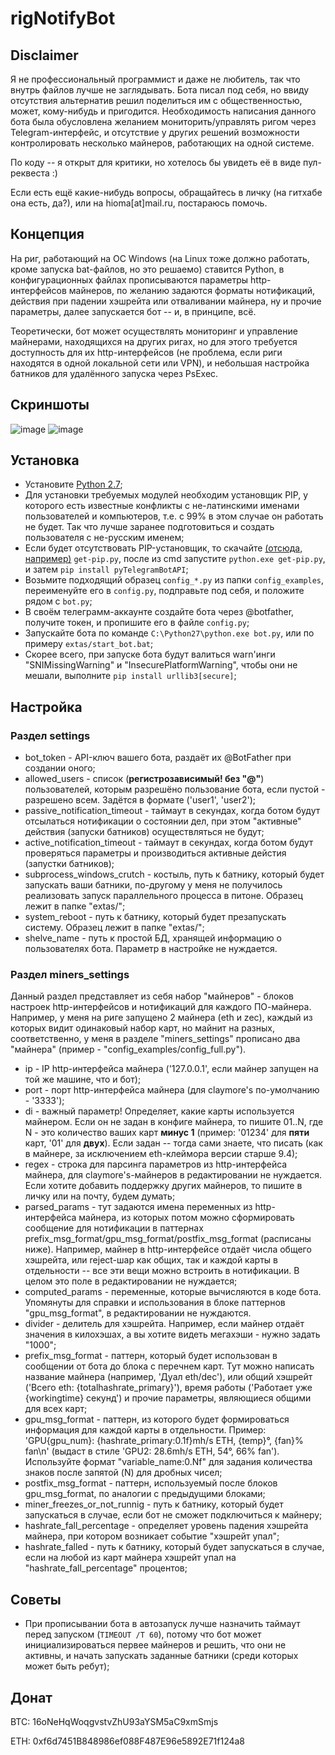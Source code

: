 # rigNotifyBot

## Disclaimer ##
Я не профессиональный программист и даже не любитель, так что внутрь файлов лучше не заглядывать. Бота писал под себя,
но ввиду отсутствия альтернатив решил поделиться им с общественностью, может, кому-нибудь и пригодится. Необходимость
написания данного бота была обусловлена желанием мониторить/управлять ригом через Telegram-интерфейс, и отсутствие у
других решений возможности контролировать несколько майнеров, работающих на одной системе.

По коду -- я открыт для критики, но хотелось бы увидеть её в виде пул-реквеста :)

Если есть ещё какие-нибудь вопросы, обращайтесь в личку (на гитхабе она есть, да?), или на hioma[at]mail.ru, постараюсь
помочь.

## Концепция ##
На риг, работающий на ОС Windows (на Linux тоже должно работать, кроме запуска bat-файлов, но это решаемо) ставится
Python, в конфигурационных файлах прописываются параметры http-интерфейсов майнеров, по желанию задаются форматы
нотификаций, действия при падении хэшрейта или отваливании майнера, ну и прочие параметры, далее запускается бот -- и,
в принципе, всё.

Теоретически, бот может осуществлять мониторинг и управление майнерами, находящихся на других ригах, но для этого
требуется доступность для их http-интерфейсов (не проблема, если риги находятся в одной локальной сети или VPN),
и небольшая настройка батников для удалённого запуска через PsExec.

## Скриншоты ##
![image](https://user-images.githubusercontent.com/13254725/28004333-8a23d99c-654c-11e7-9d21-705b80ec76e1.png)
![image](https://user-images.githubusercontent.com/13254725/28004812-abb2f23e-654f-11e7-8607-86ef46ffbcfb.png)

## Установка ##
* Установите [Python 2.7](https://www.python.org/downloads/release/python-2712/);
* Для установки требуемых модулей необходим установщик PIP, у которого есть известные конфликты с не-латинскими именами
пользователей и компьютеров, т.е. с 99% в этом случае он работать не будет. Так что лучше заранее подготовиться и
создать пользователя с не-русским именем;
* Если будет отсутствовать PIP-установщик, то скачайте [(отсюда, например)](https://bootstrap.pypa.io/get-pip.py)
`get-pip.py`, после из cmd запустите `python.exe get-pip.py`, и затем `pip install pyTelegramBotAPI`;
* Возьмите подходящий образец `config_*.py` из папки `config_examples`, переименуйте его в `config.py`, подправьте под
себя, и положите рядом с `bot.py`;
* В своём телеграмм-аккаунте создайте бота через @botfather, получите токен, и пропишите его в файле `config.py`;
* Запускайте бота по команде `C:\Python27\python.exe bot.py`, или по примеру `extas/start_bot.bat`;
* Скорее всего, при запуске бота будут валиться warn'инги "SNIMissingWarning" и "InsecurePlatformWarning", чтобы они не
мешали, выполните `pip install urllib3[secure]`;

## Настройка ##
### Раздел settings ###
* bot_token - API-ключ вашего бота, раздаёт их @BotFather при создании оного;
* allowed_users - список (**регистрозависимый! без "@"**) пользователей, которым разрешёно пользование бота, если
пустой - разрешено всем. Задётся в формате ('user1', 'user2');
* passive_notification_timeout - таймаут в секундах, когда ботом будут отсылаться нотификации о состоянии дел, при этом
"активные" действия (запуски батников) осуществляться не будут;
* active_notification_timeout - таймаут в секундах, когда ботом будут проверяться параметры и производиться активные
дейстия (запустки батников);
* subprocess_windows_crutch - костыль, путь к батнику, который будет запускать ваши батники, по-другому у меня не
получилось реализовать запуск параллельного процесса в питоне. Образец лежит в папке "extas/";
* system_reboot - путь к батнику, который будет презапускать систему. Образец лежит в папке "extas/";
* shelve_name - путь к простой БД, хранящей информацию о пользователях бота. Параметр в настройке не нуждается.

### Раздел miners_settings ###
Данный раздел представляет из себя набор "майнеров" - блоков настроек http-интерфейсов и нотификаций для каждого
ПО-майнера. Например, у меня на риге запущено 2 майнера (eth и zec), каждый из которых видит одинаковый набор карт, но
майнит на разных, соответственно, у меня в разделе "miners_settings" прописано два "майнера" (пример -
"config_examples/config_full.py").
* ip - IP http-интерфейса майнера ('127.0.0.1', если майнер запущен на той же машине, что и бот);
* port - порт http-интерфейса майнера (для claymore's по-умолчанию - '3333');
* di - важный параметр! Определяет, какие карты используется майнером. Если он не задан в конфиге майнера, то пишите
01..N, где N - это количество ваших карт **минус 1** (пример: '01234' для **пяти** карт, '01' для **двух**).
Если задан -- тогда сами знаете, что писать (как в майнере, за исключением eth-клеймора версии старше 9.4);
* regex - строка для парсинга параметров из http-интерфейса майнера, для claymore's-майнеров в редактировании
не нуждается. Если хотите добавить поддержку других майнеров, то пишите в личку или на почту, будем думать;
* parsed_params - тут задаются имена переменных из http-интерфейса майнера, из которых потом можно сформировать
сообщение для нотификации в паттернах prefix_msg_format/gpu_msg_format/postfix_msg_format (расписаны ниже).
Например, майнер в http-интерфейсе отдаёт числа общего хэшрейта, или reject-шар как общих, так и каждой карты
в отдельности -- все эти вещи можно встроить в нотификации. В целом это поле в редактировании не нуждается;
* computed_params - переменные, которые вычисляются в коде бота. Упомянуты для справки и использования в блоке
паттернов "gpu_msg_format", в редактировании не нуждаются.
* divider - делитель для хэшрейта. Например, если майнер отдаёт значения в килохэшах, а вы хотите видеть мегахэши -
нужно задать "1000";
* prefix_msg_format - паттерн, который будет использован в сообщении от бота до блока с перечнем карт. Тут можно
написать название майнера (например, 'Дуал eth/dec'), или общий хэшрейт ('Всего eth: {totalhashrate_primary}'),
время работы ('Работает уже {workingtime} секунд') и прочие параметры, являющиеся общими для всех карт;
* gpu_msg_format - паттерн, из которого будет формироваться информация для каждой карты в отдельности. Пример:
'GPU{gpu_num}: {hashrate_primary:0.1f}mh/s ETH, {temp}°, {fan}% fan\n' (выдаст в стиле
'GPU2: 28.6mh/s ETH, 54°, 66% fan'). Используйте формат "variable_name:0.Nf" для задания количества знаков
после запятой (N) для дробных чисел;
* postfix_msg_format - паттерн, используемый после блоков gpu_msg_format, по аналогии с предыдущими блоками;
* miner_freezes_or_not_runnig - путь к батнику, который будет запускаться в случае, если бот не сможет подключиться к
майнеру;
* hashrate_fall_percentage - определяет уровень падения хэшрейта майнера, при котором возникает событие "хэшрейт упал";
* hashrate_falled - путь к батнику, который будет запускаться в случае, если на любой из карт майнера хэшрейт упал на
"hashrate_fall_percentage" процентов;


## Советы ##
* При прописывании бота в автозапуск лучше назначить таймаут перед запуском (`TIMEOUT /T 60`), потому что бот может
инициализироваться первее майнеров и решить, что они не активны, и начать запускать заданные батники (среди которых
может быть ребут);


## Донат ##
BTC: 16oNeHqWoqgvstvZhU93aYSM5aC9xmSmjs

ETH: 0xf6d7451B848986ef088F487E96e5892E71f124a8
